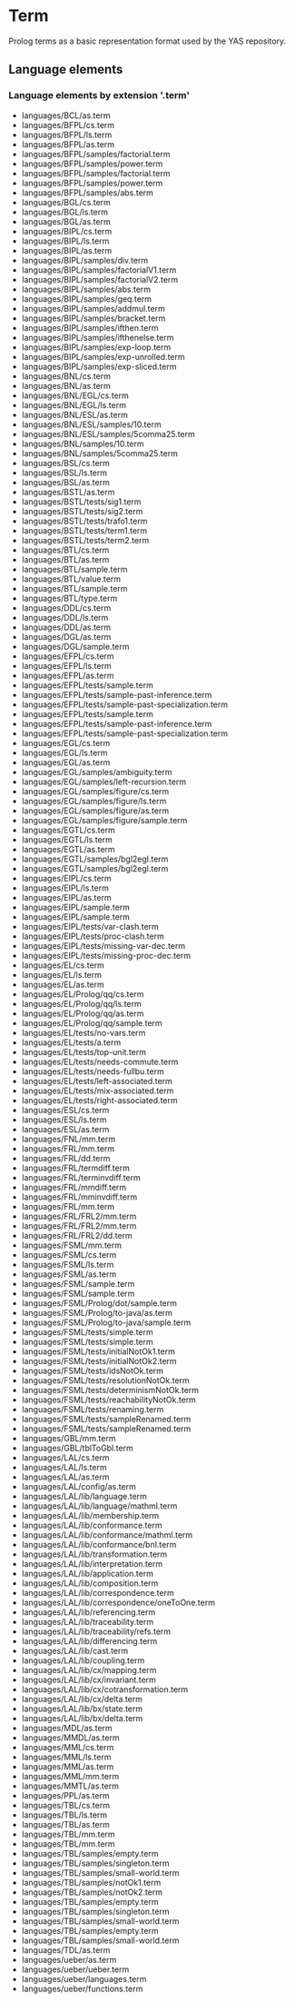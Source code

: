 # Term
Prolog terms as a basic representation format used by the YAS repository.
## Language elements
### Language elements by extension '.term'
* languages/BCL/as.term
* languages/BFPL/cs.term
* languages/BFPL/ls.term
* languages/BFPL/as.term
* languages/BFPL/samples/factorial.term
* languages/BFPL/samples/power.term
* languages/BFPL/samples/factorial.term
* languages/BFPL/samples/power.term
* languages/BFPL/samples/abs.term
* languages/BGL/cs.term
* languages/BGL/ls.term
* languages/BGL/as.term
* languages/BIPL/cs.term
* languages/BIPL/ls.term
* languages/BIPL/as.term
* languages/BIPL/samples/div.term
* languages/BIPL/samples/factorialV1.term
* languages/BIPL/samples/factorialV2.term
* languages/BIPL/samples/abs.term
* languages/BIPL/samples/geq.term
* languages/BIPL/samples/addmul.term
* languages/BIPL/samples/bracket.term
* languages/BIPL/samples/ifthen.term
* languages/BIPL/samples/ifthenelse.term
* languages/BIPL/samples/exp-loop.term
* languages/BIPL/samples/exp-unrolled.term
* languages/BIPL/samples/exp-sliced.term
* languages/BNL/cs.term
* languages/BNL/as.term
* languages/BNL/EGL/cs.term
* languages/BNL/EGL/ls.term
* languages/BNL/ESL/as.term
* languages/BNL/ESL/samples/10.term
* languages/BNL/ESL/samples/5comma25.term
* languages/BNL/samples/10.term
* languages/BNL/samples/5comma25.term
* languages/BSL/cs.term
* languages/BSL/ls.term
* languages/BSL/as.term
* languages/BSTL/as.term
* languages/BSTL/tests/sig1.term
* languages/BSTL/tests/sig2.term
* languages/BSTL/tests/trafo1.term
* languages/BSTL/tests/term1.term
* languages/BSTL/tests/term2.term
* languages/BTL/cs.term
* languages/BTL/as.term
* languages/BTL/sample.term
* languages/BTL/value.term
* languages/BTL/sample.term
* languages/BTL/type.term
* languages/DDL/cs.term
* languages/DDL/ls.term
* languages/DDL/as.term
* languages/DGL/as.term
* languages/DGL/sample.term
* languages/EFPL/cs.term
* languages/EFPL/ls.term
* languages/EFPL/as.term
* languages/EFPL/tests/sample.term
* languages/EFPL/tests/sample-past-inference.term
* languages/EFPL/tests/sample-past-specialization.term
* languages/EFPL/tests/sample.term
* languages/EFPL/tests/sample-past-inference.term
* languages/EFPL/tests/sample-past-specialization.term
* languages/EGL/cs.term
* languages/EGL/ls.term
* languages/EGL/as.term
* languages/EGL/samples/ambiguity.term
* languages/EGL/samples/left-recursion.term
* languages/EGL/samples/figure/cs.term
* languages/EGL/samples/figure/ls.term
* languages/EGL/samples/figure/as.term
* languages/EGL/samples/figure/sample.term
* languages/EGTL/cs.term
* languages/EGTL/ls.term
* languages/EGTL/as.term
* languages/EGTL/samples/bgl2egl.term
* languages/EGTL/samples/bgl2egl.term
* languages/EIPL/cs.term
* languages/EIPL/ls.term
* languages/EIPL/as.term
* languages/EIPL/sample.term
* languages/EIPL/sample.term
* languages/EIPL/tests/var-clash.term
* languages/EIPL/tests/proc-clash.term
* languages/EIPL/tests/missing-var-dec.term
* languages/EIPL/tests/missing-proc-dec.term
* languages/EL/cs.term
* languages/EL/ls.term
* languages/EL/as.term
* languages/EL/Prolog/qq/cs.term
* languages/EL/Prolog/qq/ls.term
* languages/EL/Prolog/qq/as.term
* languages/EL/Prolog/qq/sample.term
* languages/EL/tests/no-vars.term
* languages/EL/tests/a.term
* languages/EL/tests/top-unit.term
* languages/EL/tests/needs-commute.term
* languages/EL/tests/needs-fullbu.term
* languages/EL/tests/left-associated.term
* languages/EL/tests/mix-associated.term
* languages/EL/tests/right-associated.term
* languages/ESL/cs.term
* languages/ESL/ls.term
* languages/ESL/as.term
* languages/FNL/mm.term
* languages/FRL/mm.term
* languages/FRL/dd.term
* languages/FRL/termdiff.term
* languages/FRL/terminvdiff.term
* languages/FRL/mmdiff.term
* languages/FRL/mminvdiff.term
* languages/FRL/mm.term
* languages/FRL/FRL2/mm.term
* languages/FRL/FRL2/mm.term
* languages/FRL/FRL2/dd.term
* languages/FSML/mm.term
* languages/FSML/cs.term
* languages/FSML/ls.term
* languages/FSML/as.term
* languages/FSML/sample.term
* languages/FSML/sample.term
* languages/FSML/Prolog/dot/sample.term
* languages/FSML/Prolog/to-java/as.term
* languages/FSML/Prolog/to-java/sample.term
* languages/FSML/tests/simple.term
* languages/FSML/tests/simple.term
* languages/FSML/tests/initialNotOk1.term
* languages/FSML/tests/initialNotOk2.term
* languages/FSML/tests/idsNotOk.term
* languages/FSML/tests/resolutionNotOk.term
* languages/FSML/tests/determinismNotOk.term
* languages/FSML/tests/reachabilityNotOk.term
* languages/FSML/tests/renaming.term
* languages/FSML/tests/sampleRenamed.term
* languages/FSML/tests/sampleRenamed.term
* languages/GBL/mm.term
* languages/GBL/tblToGbl.term
* languages/LAL/cs.term
* languages/LAL/ls.term
* languages/LAL/as.term
* languages/LAL/config/as.term
* languages/LAL/lib/language.term
* languages/LAL/lib/language/mathml.term
* languages/LAL/lib/membership.term
* languages/LAL/lib/conformance.term
* languages/LAL/lib/conformance/mathml.term
* languages/LAL/lib/conformance/bnl.term
* languages/LAL/lib/transformation.term
* languages/LAL/lib/interpretation.term
* languages/LAL/lib/application.term
* languages/LAL/lib/composition.term
* languages/LAL/lib/correspondence.term
* languages/LAL/lib/correspondence/oneToOne.term
* languages/LAL/lib/referencing.term
* languages/LAL/lib/traceability.term
* languages/LAL/lib/traceability/refs.term
* languages/LAL/lib/differencing.term
* languages/LAL/lib/cast.term
* languages/LAL/lib/coupling.term
* languages/LAL/lib/cx/mapping.term
* languages/LAL/lib/cx/invariant.term
* languages/LAL/lib/cx/cotransformation.term
* languages/LAL/lib/cx/delta.term
* languages/LAL/lib/bx/state.term
* languages/LAL/lib/bx/delta.term
* languages/MDL/as.term
* languages/MMDL/as.term
* languages/MML/cs.term
* languages/MML/ls.term
* languages/MML/as.term
* languages/MML/mm.term
* languages/MMTL/as.term
* languages/PPL/as.term
* languages/TBL/cs.term
* languages/TBL/ls.term
* languages/TBL/as.term
* languages/TBL/mm.term
* languages/TBL/mm.term
* languages/TBL/samples/empty.term
* languages/TBL/samples/singleton.term
* languages/TBL/samples/small-world.term
* languages/TBL/samples/notOk1.term
* languages/TBL/samples/notOk2.term
* languages/TBL/samples/empty.term
* languages/TBL/samples/singleton.term
* languages/TBL/samples/small-world.term
* languages/TBL/samples/empty.term
* languages/TBL/samples/small-world.term
* languages/TDL/as.term
* languages/ueber/as.term
* languages/ueber/ueber.term
* languages/ueber/languages.term
* languages/ueber/functions.term
